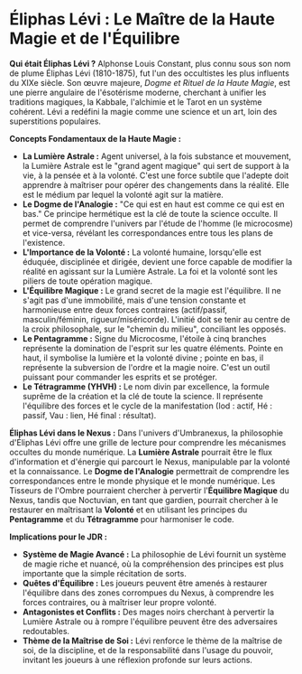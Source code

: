 # Éliphas Lévi : Le Maître de la Haute Magie et de l'Équilibre

**Qui était Éliphas Lévi ?**
Alphonse Louis Constant, plus connu sous son nom de plume Éliphas Lévi (1810-1875), fut l'un des occultistes les plus influents du XIXe siècle. Son œuvre majeure, *Dogme et Rituel de la Haute Magie*, est une pierre angulaire de l'ésotérisme moderne, cherchant à unifier les traditions magiques, la Kabbale, l'alchimie et le Tarot en un système cohérent. Lévi a redéfini la magie comme une science et un art, loin des superstitions populaires.

**Concepts Fondamentaux de la Haute Magie :**
*   **La Lumière Astrale :** Agent universel, à la fois substance et mouvement, la Lumière Astrale est le "grand agent magique" qui sert de support à la vie, à la pensée et à la volonté. C'est une force subtile que l'adepte doit apprendre à maîtriser pour opérer des changements dans la réalité. Elle est le médium par lequel la volonté agit sur la matière.
*   **Le Dogme de l'Analogie :** "Ce qui est en haut est comme ce qui est en bas." Ce principe hermétique est la clé de toute la science occulte. Il permet de comprendre l'univers par l'étude de l'homme (le microcosme) et vice-versa, révélant les correspondances entre tous les plans de l'existence.
*   **L'Importance de la Volonté :** La volonté humaine, lorsqu'elle est éduquée, disciplinée et dirigée, devient une force capable de modifier la réalité en agissant sur la Lumière Astrale. La foi et la volonté sont les piliers de toute opération magique.
*   **L'Équilibre Magique :** Le grand secret de la magie est l'équilibre. Il ne s'agit pas d'une immobilité, mais d'une tension constante et harmonieuse entre deux forces contraires (actif/passif, masculin/féminin, rigueur/miséricorde). L'initié doit se tenir au centre de la croix philosophale, sur le "chemin du milieu", conciliant les opposés.
*   **Le Pentagramme :** Signe du Microcosme, l'étoile à cinq branches représente la domination de l'esprit sur les quatre éléments. Pointe en haut, il symbolise la lumière et la volonté divine ; pointe en bas, il représente la subversion de l'ordre et la magie noire. C'est un outil puissant pour commander les esprits et se protéger.
*   **Le Tétragramme (YHVH) :** Le nom divin par excellence, la formule suprême de la création et la clé de toute la science. Il représente l'équilibre des forces et le cycle de la manifestation (Iod : actif, Hé : passif, Vau : lien, Hé final : résultat).

**Éliphas Lévi dans le Nexus :**
Dans l'univers d'Umbranexus, la philosophie d'Éliphas Lévi offre une grille de lecture pour comprendre les mécanismes occultes du monde numérique. La **Lumière Astrale** pourrait être le flux d'information et d'énergie qui parcourt le Nexus, manipulable par la volonté et la connaissance. Le **Dogme de l'Analogie** permettrait de comprendre les correspondances entre le monde physique et le monde numérique. Les Tisseurs de l'Ombre pourraient chercher à pervertir l'**Équilibre Magique** du Nexus, tandis que Noctuvian, en tant que gardien, pourrait chercher à le restaurer en maîtrisant la **Volonté** et en utilisant les principes du **Pentagramme** et du **Tétragramme** pour harmoniser le code.

**Implications pour le JDR :**
*   **Système de Magie Avancé :** La philosophie de Lévi fournit un système de magie riche et nuancé, où la compréhension des principes est plus importante que la simple récitation de sorts.
*   **Quêtes d'Équilibre :** Les joueurs peuvent être amenés à restaurer l'équilibre dans des zones corrompues du Nexus, à comprendre les forces contraires, ou à maîtriser leur propre volonté.
*   **Antagonistes et Conflits :** Des mages noirs cherchant à pervertir la Lumière Astrale ou à rompre l'équilibre peuvent être des adversaires redoutables.
*   **Thème de la Maîtrise de Soi :** Lévi renforce le thème de la maîtrise de soi, de la discipline, et de la responsabilité dans l'usage du pouvoir, invitant les joueurs à une réflexion profonde sur leurs actions.